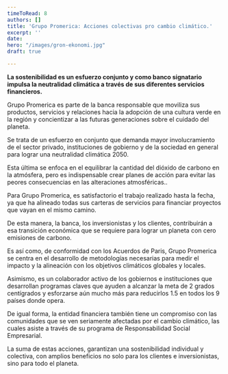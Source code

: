 ```yaml
---
timeToRead: 8
authors: []
title: 'Grupo Promerica: Acciones colectivas pro cambio climático.'
excerpt: ''
date: 
hero: "/images/gron-ekonomi.jpg"
draft: true

---
```

**La sostenibilidad es un esfuerzo conjunto y como banco signatario impulsa la neutralidad climática a través de sus diferentes servicios financieros.**

Grupo Promerica es parte de la banca responsable que moviliza sus productos, servicios y relaciones hacia la adopción de una cultura verde en la región y concientizar a las futuras generaciones sobre el cuidado del planeta.

Se trata de un esfuerzo en conjunto que demanda mayor involucramiento de el sector privado, instituciones de gobierno y de la sociedad en general para lograr una neutralidad climática 2050.

Esta última se enfoca en el equilibrar la cantidad del dióxido de carbono en la atmósfera, pero es indispensable crear planes de acción para evitar las peores consecuencias en las alteraciones atmosféricas..

Para Grupo Promerica, es satisfactorio el trabajo realizado hasta la fecha, ya que ha alineado todas sus carteras de servicios para financiar proyectos que vayan en el mismo camino.

De esta manera, la banca, los inversionistas y los clientes, contribuirán a esa transición económica que se requiere para lograr un planeta con cero emisiones de carbono.

Es así como, de conformidad con los Acuerdos de Paris, Grupo Promerica se centra en el desarrollo de metodologías necesarias para medir el impacto y la alineación con los objetivos climáticos globales y locales.

Asimismo, es un colaborador activo de los gobiernos e instituciones que desarrollan programas claves que ayuden a alcanzar la meta de 2 grados centígrados y esforzarse aún mucho más para reducirlos 1.5 en todos los 9 países donde opera.

De igual forma, la entidad financiera también tiene un compromiso con las comunidades que se ven seriamente afectadas por el cambio climático, las cuales asiste a través de su programa de Responsabilidad Social Empresarial.

La suma de estas acciones, garantizan una sostenibilidad individual y colectiva, con amplios beneficios no solo para los clientes e inversionistas, sino para todo el planeta.